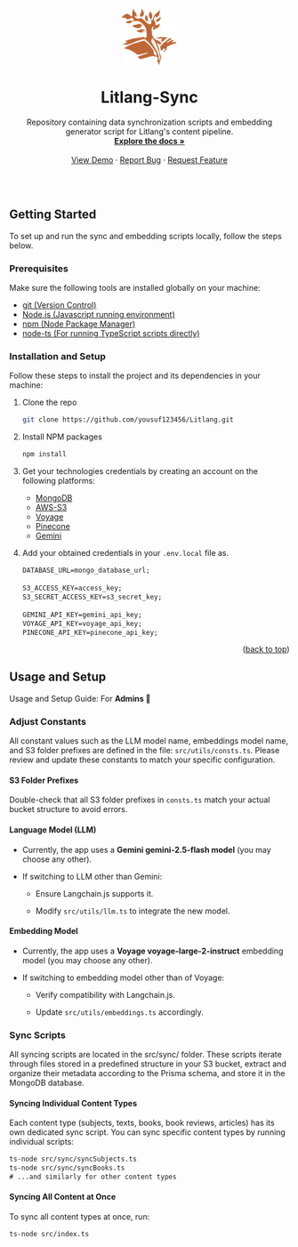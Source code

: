<!-- Improved compatibility of back to top link -->
<a id="readme-top"></a>

<div align="center">
  <a href="https://github.com/othneildrew/Best-README-Template">
    <img src="https://github.com/yousuf123456/LitLang/blob/main/public/logo.png" alt="Logo" width="100" height="100">
  </a>
  
  <h1>Litlang-Sync</h1>

  <p align="center">
    Repository containing data synchronization scripts and embedding generator script for Litlang's content pipeline.
    <br />
    <a href="https://github.com/othneildrew/Best-README-Template"><strong>Explore the docs »</strong></a>
    <br />
    <br />
    <a href="https://github.com/othneildrew/Best-README-Template">View Demo</a>
    &middot;
    <a href="https://github.com/othneildrew/Best-README-Template/issues/new?labels=bug&template=bug-report---.md">Report Bug</a>
    &middot;
    <a href="https://github.com/othneildrew/Best-README-Template/issues/new?labels=enhancement&template=feature-request---.md">Request Feature</a>
  </p>

  <br />
  <br />
</div>

<!-- GETTING STARTED -->
## Getting Started
To set up and run the sync and embedding scripts locally, follow the steps below.

### Prerequisites
Make sure the following tools are installed globally on your machine:
- [git (Version Control)](https://git-scm.com)
- [Node.js (Javascript running environment)](https://nodejs.org/en)
- [npm (Node Package Manager)](https://www.npmjs.com)
- [node-ts (For running TypeScript scripts directly)](https://www.npmjs.com/package/ts-node)


### Installation and Setup
Follow these steps to install the project and its dependencies in your machine:

1. Clone the repo
   ```sh
   git clone https://github.com/yousuf123456/Litlang.git
   ```

2. Install NPM packages
   ```sh
   npm install
   ```

3. Get your technologies credentials by creating an account on the following platforms:
   - [MongoDB](https://www.mongodb.com/)
   - [AWS-S3](https://aws.amazon.com/s3)
   - [Voyage](https://www.voyageai.com/)
   - [Pinecone](https://www.pinecone.io/)
   - [Gemini](https://ai.google.dev/gemini-api/docs/available-regions)

4. Add your obtained credentials in your `.env.local` file as.
   ```
   DATABASE_URL=mongo_database_url;
   
   S3_ACCESS_KEY=access_key;
   S3_SECRET_ACCESS_KEY=s3_secret_key;

   GEMINI_API_KEY=gemini_api_key;
   VOYAGE_API_KEY=voyage_api_key;
   PINECONE_API_KEY=pinecone_api_key;
   ```

<p align="right">(<a href="#readme-top">back to top</a>)</p>


<!-- USAGE EXAMPLES -->
## Usage and Setup

Usage and Setup Guide: For **Admins :open_file_folder:** 

### Adjust Constants
All constant values such as the LLM model name, embeddings model name, and S3 folder prefixes are defined in the file: ```src/utils/consts.ts```. Please review and update these constants to match your specific configuration.

#### S3 Folder Prefixes
Double-check that all S3 folder prefixes in ```consts.ts``` match your actual bucket structure to avoid errors.

#### Language Model (LLM)
- Currently, the app uses a **Gemini gemini-2.5-flash model** (you may choose any other).
  
- If switching to LLM other than Gemini:
  
  - Ensure Langchain.js supports it.
    
  - Modify ```src/utils/llm.ts``` to integrate the new model.

#### Embedding Model
- Currently, the app uses a **Voyage voyage-large-2-instruct** embedding model (you may choose any other).
  
- If switching to embedding model other than of Voyage:
  
  - Verify compatibility with Langchain.js.
    
  - Update ```src/utils/embeddings.ts``` accordingly. 


### Sync Scripts

All syncing scripts are located in the src/sync/ folder. These scripts iterate through files stored in a predefined structure in your S3 bucket, extract and organize their metadata according to the Prisma schema, and store it in the MongoDB database.

#### Syncing Individual Content Types
Each content type (subjects, texts, books, book reviews, articles) has its own dedicated sync script. You can sync specific content types by running individual scripts:
```
ts-node src/sync/syncSubjects.ts  
ts-node src/sync/syncBooks.ts  
# ...and similarly for other content types
```

#### Syncing All Content at Once

To sync all content types at once, run:
```
ts-node src/index.ts
```


